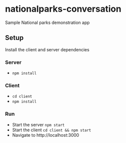 # nationalparks-conversation
 
Sample National parks demonstration app

## Setup

Install the client and server dependencies
### Server
- `npm install`

### Client
- `cd client`
- `npm install`

### Run
- Start the server `npm start`
- Start the client `cd client && npm start`
- Navigate to http://localhost:3000